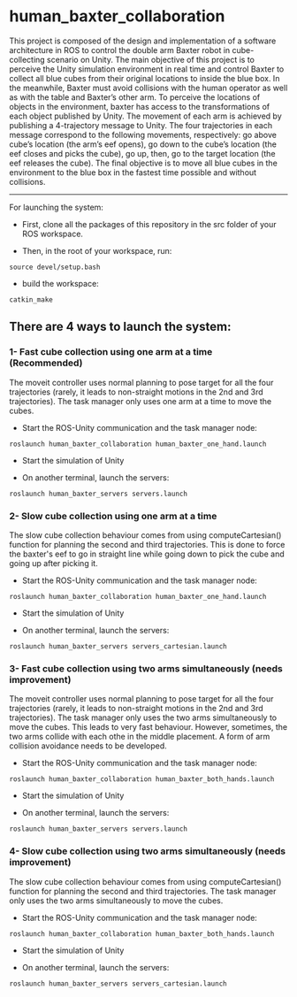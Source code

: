 # human_baxter_collaboration

This project is composed of the design and implementation of a software architecture in ROS to control the double arm Baxter robot in cube-collecting scenario on Unity. The main objective of this project is to perceive the Unity simulation environment in real time and control Baxter to collect all blue cubes from their original locations to inside the blue box. In the meanwhile, Baxter must avoid collisions with the human operator as well as with the table and Baxter’s other arm. To perceive the locations of objects in the environment, baxter has access to the transformations of each object published by Unity. The movement of each arm is achieved by publishing a 4-trajectory message to Unity. The four trajectories in each message correspond to the following movements, respectively: go above cube’s location (the arm’s eef opens), go down to the cube’s location (the eef closes and picks the cube), go up, then, go to the target location (the eef releases the cube). The final objective is to move all blue cubes in the environment to the blue box in the fastest time possible and without collisions. 

-----------------------------------------------------------------------------------------

For launching the system:

- First, clone all the packages of this repository in the src folder of your ROS workspace.

- Then, in the root of your workspace, run:
~~~
source devel/setup.bash
~~~

- build the workspace:
~~~
catkin_make
~~~

## There are 4 ways to launch the system:

### 1- Fast cube collection using one arm at a time (Recommended)

The moveit controller uses normal planning to pose target for all the four trajectories (rarely, it leads to non-straight motions in the 2nd and 3rd trajectories). The task manager only uses one arm at a time to move the cubes.

- Start the ROS-Unity communication and the task manager node:

~~~
roslaunch human_baxter_collaboration human_baxter_one_hand.launch
~~~

- Start the simulation of Unity

- On another terminal, launch the servers:

~~~
roslaunch human_baxter_servers servers.launch
~~~

### 2- Slow cube collection using one arm at a time

The slow cube collection behaviour comes from using computeCartesian() function for planning the second and third trajectories. This is done to force the baxter's eef to go in straight line while going down to pick the cube and going up after picking it. 

- Start the ROS-Unity communication and the task manager node:

~~~
roslaunch human_baxter_collaboration human_baxter_one_hand.launch
~~~

- Start the simulation of Unity

- On another terminal, launch the servers:

~~~
roslaunch human_baxter_servers servers_cartesian.launch
~~~

### 3- Fast cube collection using two arms simultaneously (needs improvement)

The moveit controller uses normal planning to pose target for all the four trajectories (rarely, it leads to non-straight motions in the 2nd and 3rd trajectories). The task manager only uses the two arms simultaneously to move the cubes. This leads to very fast behaviour. However, sometimes, the two arms collide with each othe in the middle placement. A form of arm collision avoidance needs to be developed.

- Start the ROS-Unity communication and the task manager node:

~~~
roslaunch human_baxter_collaboration human_baxter_both_hands.launch
~~~

- Start the simulation of Unity

- On another terminal, launch the servers:

~~~
roslaunch human_baxter_servers servers.launch
~~~

### 4- Slow cube collection using two arms simultaneously (needs improvement)

The slow cube collection behaviour comes from using computeCartesian() function for planning the second and third trajectories. The task manager only uses the two arms simultaneously to move the cubes.

- Start the ROS-Unity communication and the task manager node:
~~~
roslaunch human_baxter_collaboration human_baxter_both_hands.launch
~~~

- Start the simulation of Unity

- On another terminal, launch the servers: 
~~~
roslaunch human_baxter_servers servers_cartesian.launch
~~~
